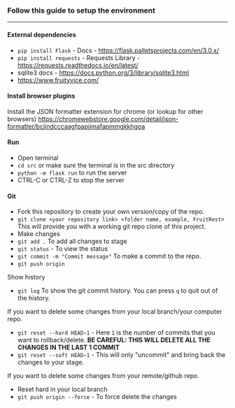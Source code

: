 ### Follow this guide to setup the environment
---
#### External dependencies
- `pip install Flask` - Docs - https://flask.palletsprojects.com/en/3.0.x/
- `pip install requests` - Requests Library - https://requests.readthedocs.io/en/latest/
- sqlite3 docs - https://docs.python.org/3/library/sqlite3.html
- https://www.fruityvice.com/

#### Install browser plugins

Install the JSON formatter extension for chrome (or lookup for other browsers)
https://chromewebstore.google.com/detail/json-formatter/bcjindcccaagfpapjjmafapmmgkkhgoa

#### Run
- Open terminal
- `cd src` or make sure the terminal is in the src directory
- `python -m flask run` to run the server
- CTRL-C or CTRL-Z to stop the server

#### Git
- Fork this repository to create your own version/copy of the repo.
- `git clone <your repository link> <folder name, example, FruitRest>`
This will provide you with a working git repo clone of this project.
- Make changes
- `git add .` To add all changes to stage
- `git status` - To view the status
- `git commit -m "Commit message"` To make a commit to the repo.
- `git push origin`

Show history
- `git log` To show the git commit history. You can press `q` to quit out of the history.

If you want to delete some changes from your local branch/your computer repo.
- `git reset --hard HEAD~1` - Here `1` is the number of commits that you want to rollback/delete. **BE CAREFUL: THIS WILL DELETE ALL THE CHANGES IN THE LAST 1 COMMIT**
- `git reset --soft HEAD~1` - This will only "uncommit" and bring back the changes to your stage.

If you want to delete some changes from your remote/github repo.
- Reset hard in your local branch
- `git push origin --force` - To force delete the changes